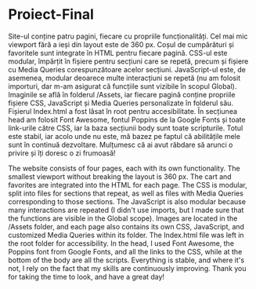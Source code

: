 # Proiect-Final

Site-ul conține patru pagini, fiecare cu propriile funcționalități. 
Cel mai mic viewport fără a ieși din layout este de 360 px. 
Coșul de cumpărături și favoritele sunt integrate în HTML pentru fiecare pagină. 
CSS-ul este modular, împărțit în fișiere pentru secțiuni care se repetă, precum și fișiere cu Media Queries corespunzătoare acelor secțiuni. 
JavaScript-ul este, de asemenea, modular deoarece multe interacțiuni se repetă (nu am folosit importuri, dar m-am asigurat că funcțiile sunt vizibile în scopul Global). 
Imaginile se află în folderul /Assets, iar fiecare pagină conține propriile fișiere CSS, JavaScript și Media Queries personalizate în folderul său. 
Fișierul Index.html a fost lăsat în root pentru accesibilitate. 
În secțiunea head am folosit Font Awesome, fontul Poppins de la Google Fonts și toate link-urile către CSS, iar la baza secțiunii body sunt toate scripturile. 
Totul este stabil, iar acolo unde nu este, mă bazez pe faptul că abilitățile mele sunt în continuă dezvoltare. 
Mulțumesc că ai avut răbdare să arunci o privire și îți doresc o zi frumoasă!



The website consists of four pages, each with its own functionality.
The smallest viewport without breaking the layout is 360 px.
The cart and favorites are integrated into the HTML for each page.
The CSS is modular, split into files for sections that repeat, as well as files with Media Queries corresponding to those sections.
The JavaScript is also modular because many interactions are repeated (I didn't use imports, but I made sure that the functions are visible in the Global scope).
Images are located in the /Assets folder, and each page also contains its own CSS, JavaScript, and customized Media Queries within its folder.
The Index.html file was left in the root folder for accessibility.
In the head, I used Font Awesome, the Poppins font from Google Fonts, and all the links to the CSS, while at the bottom of the body are all the scripts. Everything is stable, and where it's not, I rely on the fact that my skills are continuously improving. 
Thank you for taking the time to look, and have a great day!

